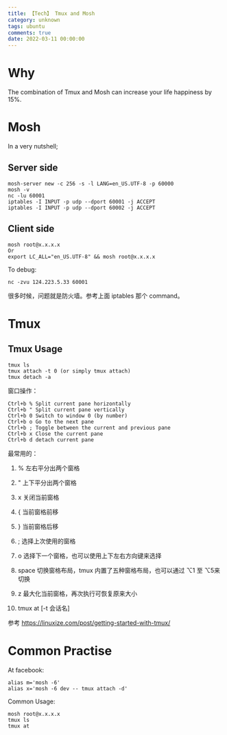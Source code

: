 ```yaml
---
title: 【Tech】 Tmux and Mosh
category: unknown
tags: ubuntu
comments: true
date: 2022-03-11 00:00:00
---
```



# Why

The combination of Tmux and Mosh can increase your life happiness by 15%. 

# Mosh

In a very nutshell;

## Server side

	mosh-server new -c 256 -s -l LANG=en_US.UTF-8 -p 60000
	mosh -v
	nc -lu 60001
	iptables -I INPUT -p udp --dport 60001 -j ACCEPT
	iptables -I INPUT -p udp --dport 60002 -j ACCEPT

## Client side

	mosh root@x.x.x.x
	Or
	export LC_ALL="en_US.UTF-8" && mosh root@x.x.x.x

To debug:

	nc -zvu 124.223.5.33 60001

很多时候，问题就是防火墙。参考上面 iptables 那个 command。

# Tmux

## Tmux Usage

    tmux ls
    tmux attach -t 0 (or simply tmux attach)
    tmux detach -a

窗口操作：

	Ctrl+b % Split current pane horizontally
	Ctrl+b " Split current pane vertically
	Ctrl+b 0 Switch to window 0 (by number)
	Ctrl+b o Go to the next pane
	Ctrl+b ; Toggle between the current and previous pane
	Ctrl+b x Close the current pane
	Ctrl+b d detach current pane

最常用的：

1. % 左右平分出两个窗格

1. " 上下平分出两个窗格

1. x 关闭当前窗格

1. { 当前窗格前移

1. } 当前窗格后移

1. ; 选择上次使用的窗格

1. o 选择下一个窗格，也可以使用上下左右方向键来选择

1. space 切换窗格布局，tmux 内置了五种窗格布局，也可以通过 ⌥1 至 ⌥5来切换

1. z 最大化当前窗格，再次执行可恢复原来大小

1. tmux at [-t 会话名]

参考 https://linuxize.com/post/getting-started-with-tmux/

# Common Practise

At facebook: 

	alias m='mosh -6'
	alias x='mosh -6 dev -- tmux attach -d'

Common Usage: 

	mosh root@x.x.x.x
	tmux ls
	tmux at

